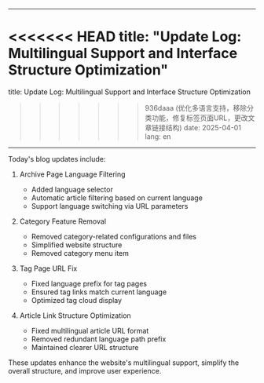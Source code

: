 
---
<<<<<<< HEAD
title: "Update Log: Multilingual Support and Interface Structure Optimization"
=======
title: Update Log: Multilingual Support and Interface Structure Optimization
>>>>>>> 936daaa (优化多语言支持，移除分类功能，修复标签页面URL，更改文章链接结构)
date: 2025-04-01
lang: en
---

Today's blog updates include:

1. Archive Page Language Filtering
   - Added language selector
   - Automatic article filtering based on current language
   - Support language switching via URL parameters

2. Category Feature Removal
   - Removed category-related configurations and files
   - Simplified website structure
   - Removed category menu item

3. Tag Page URL Fix
   - Fixed language prefix for tag pages
   - Ensured tag links match current language
   - Optimized tag cloud display

4. Article Link Structure Optimization
   - Fixed multilingual article URL format
   - Removed redundant language path prefix
   - Maintained clearer URL structure

These updates enhance the website's multilingual support, simplify the overall structure, and improve user experience.
